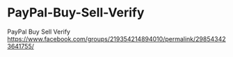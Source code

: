 # PayPal-Buy-Sell-Verify
PayPal Buy Sell Verify https://www.facebook.com/groups/219354214894010/permalink/298543423641755/
